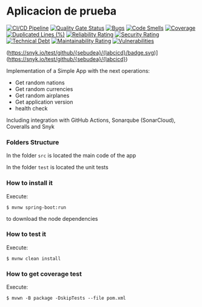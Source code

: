 # Aplicacion de prueba

[![CI/CD Pipeline](https://github.com/sebudea/labcicd/actions/workflows/build.yml/badge.svg)](https://github.com/sebudea/labcicd/actions/workflows/build.yml)
[![Quality Gate Status](https://sonarcloud.io/api/project_badges/measure?project=sebudea_labcicd&metric=alert_status)](https://sonarcloud.io/summary/new_code?id=sebudea_labcicd)
[![Bugs](https://sonarcloud.io/api/project_badges/measure?project=sebudea_labcicd&metric=bugs)](https://sonarcloud.io/summary/new_code?id=sebudea_labcicd)
[![Code Smells](https://sonarcloud.io/api/project_badges/measure?project=sebudea_labcicd&metric=code_smells)](https://sonarcloud.io/summary/new_code?id=sebudea_labcicd)
[![Coverage](https://sonarcloud.io/api/project_badges/measure?project=sebudea_labcicd&metric=coverage)](https://sonarcloud.io/summary/new_code?id=sebudea_labcicd)
[![Duplicated Lines (%)](https://sonarcloud.io/api/project_badges/measure?project=sebudea_labcicd&metric=duplicated_lines_density)](https://sonarcloud.io/summary/new_code?id=sebudea_labcicd)
[![Reliability Rating](https://sonarcloud.io/api/project_badges/measure?project=sebudea_labcicd&metric=reliability_rating)](https://sonarcloud.io/summary/new_code?id=sebudea_labcicd)
[![Security Rating](https://sonarcloud.io/api/project_badges/measure?project=sebudea_labcicd&metric=security_rating)](https://sonarcloud.io/summary/new_code?id=sebudea_labcicd)
[![Technical Debt](https://sonarcloud.io/api/project_badges/measure?project=sebudea_labcicd&metric=sqale_index)](https://sonarcloud.io/summary/new_code?id=sebudea_labcicd)
[![Maintainability Rating](https://sonarcloud.io/api/project_badges/measure?project=sebudea_labcicd&metric=sqale_rating)](https://sonarcloud.io/summary/new_code?id=sebudea_labcicd)
[![Vulnerabilities](https://sonarcloud.io/api/project_badges/measure?project=sebudea_labcicd&metric=vulnerabilities)](https://sonarcloud.io/summary/new_code?id=sebudea_labcicd)

(https://snyk.io/test/github/{sebudea}/{labcicd}/badge.svg)](https://snyk.io/test/github/{sebudea}/{labcicd})

Implementation of a Simple App with the next operations:

* Get random nations
* Get random currencies
* Get random airplanes
* Get application version
* health check

Including integration with GitHub Actions, Sonarqube (SonarCloud), Coveralls and Snyk

### Folders Structure

In the folder `src` is located the main code of the app

In the folder `test` is located the unit tests

### How to install it

Execute:

```shell
$ mvnw spring-boot:run
```
to download the node dependencies

### How to test it

Execute:

```shell
$ mvnw clean install
```

### How to get coverage test

Execute:

```shell
$ mvwn -B package -DskipTests --file pom.xml
```


